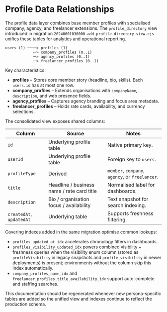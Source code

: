 # Profile Data Relationships

The profile data layer combines base member profiles with specialised company, agency, and freelancer extensions. The `profile_directory` view introduced in migration `20240601030000-add-profile-directory-view.cjs` unifies these tables for analytics and operational reporting.

```
users (1) ──┬─> profiles (1)
            ├─> company_profiles (0..1)
            ├─> agency_profiles (0..1)
            └─> freelancer_profiles (0..1)
```

Key characteristics:

- **profiles** – Stores core member story (headline, bio, skills). Each `users.id` has at most one row.
- **company_profiles** – Extends organisations with `companyName`, `description`, and web presence fields.
- **agency_profiles** – Captures agency branding and focus area metadata.
- **freelancer_profiles** – Holds rate cards, availability, and currency selections.

The consolidated view exposes shared columns:

| Column | Source | Notes |
| --- | --- | --- |
| `id` | Underlying profile table | Native primary key. |
| `userId` | Underlying profile table | Foreign key to `users`. |
| `profileType` | Derived | `member`, `company`, `agency`, or `freelancer`. |
| `title` | Headline / business name / rate card title | Normalised label for dashboards. |
| `description` | Bio / organisation focus / availability | Text snapshot for search indexing. |
| `createdAt`, `updatedAt` | Underlying table | Supports freshness filtering.

Covering indexes added in the same migration optimise common lookups:

- `profiles_updated_at_idx` accelerates chronology filters in dashboards.
- `profiles_visibility_updated_idx` powers combined visibility + freshness queries when the visibility enum column (stored as `profileVisibility` in legacy snapshots and `profile_visibility` in newer deployments) is present; environments without the column skip this index automatically.
- `company_profiles_name_idx` and `freelancer_profiles_title_availability_idx` support auto-complete and staffing searches.

This documentation should be regenerated whenever new persona-specific tables are added so the unified view and indexes continue to reflect the production schema.
